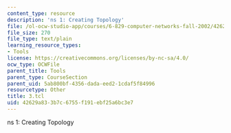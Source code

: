 ```yaml
---
content_type: resource
description: 'ns 1: Creating Topology'
file: /ol-ocw-studio-app/courses/6-829-computer-networks-fall-2002/42629a833b7c6755f191ebf25a6bc3e7_3.tcl
file_size: 270
file_type: text/plain
learning_resource_types:
- Tools
license: https://creativecommons.org/licenses/by-nc-sa/4.0/
ocw_type: OCWFile
parent_title: Tools
parent_type: CourseSection
parent_uid: 5ab800bf-4356-dada-eed2-1cdaf5f84996
resourcetype: Other
title: 3.tcl
uid: 42629a83-3b7c-6755-f191-ebf25a6bc3e7
---
```

ns 1: Creating Topology